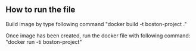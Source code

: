 ## How to run the file
Build image by type following command
    "docker build -t boston-project ."

Once image has been created, run the docker file with following command:
    "docker run -ti boston-project"



